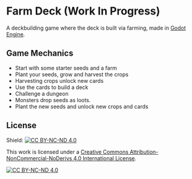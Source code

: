 # Farm Deck (Work In Progress)

A deckbuilding game where the deck is built via farming, made in [Godot Engine](https://github.com/godotengine/godot). 

## Game Mechanics

- Start with some starter seeds and a farm
- Plant your seeds, grow and harvest the crops
- Harvesting crops unlock new cards
- Use the cards to build a deck
- Challenge a dungeon
- Monsters drop seeds as loots.
- Plant the new seeds and unlock new crops and cards

## License
Shield: [![CC BY-NC-ND 4.0][cc-by-nc-nd-shield]][cc-by-nc-nd]

This work is licensed under a [Creative Commons Attribution-NonCommercial-NoDerivs 4.0 International License][cc-by-nc-nd].

[![CC BY-NC-ND 4.0][cc-by-nc-nd-image]][cc-by-nc-nd]

[cc-by-nc-nd]: http://creativecommons.org/licenses/by-nc-nd/4.0/

[cc-by-nc-nd-image]: https://licensebuttons.net/l/by-nc-nd/4.0/88x31.png

[cc-by-nc-nd-shield]: https://img.shields.io/badge/License-CC%20BY--NC--ND%204.0-lightgrey.svg